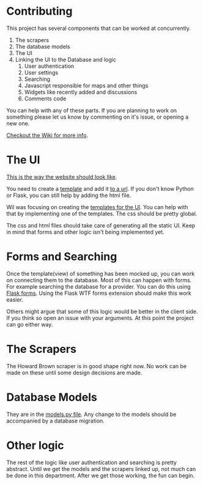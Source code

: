 Contributing
===

This project has several components that can be worked at concurrently.

1. The scrapers
2. The database models
3. The UI
4. Linking the UI to the Database and logic
	1. User authentication
	2. User settings
	3. Searching
	4. Javascript responsible for maps and other things
	5. Widgets like recently added and discussions
	6. Comments code

You can help with any of these parts. If you are planning to work on something please let us know by commenting on
it's issue, or opening a new one.

[Checkout the Wiki for more info](https://github.com/radremedy/radremedy/wiki).

The UI
===

[This is the way the website should look like](https://github.com/radremedy/radremedy/tree/master/remedy/static/mockups).

You need to create a [template](https://github.com/radremedy/radremedy/tree/master/remedy/templates) and add it
[to a url](https://github.com/radremedy/radremedy/tree/master/remedy/templates).
If you don't know Python or Flask, you can still help by adding the html file.

Wil was focusing on creating the [templates for the UI](https://github.com/radremedy/radremedy/issues/4).
You can help with that by implementing one of the templates.
The css should be pretty global.

The css and html files should take care of generating all the static UI. Keep in mind that forms and other logic
isn't being implemented yet.

Forms and Searching
===

Once the template(view) of something has been mocked up, you can work on connecting them to the database. Most of this
can happen with forms. For example searching the database for a provider. You can do this using
[Flask forms](http://flask.pocoo.org/docs/patterns/wtforms/). Using the Flask WTF forms extension should make this work
easier.

Others might argue that some of this logic would be better in the client side. If you think so open an issue with your
arguments. At this point the project can go either way.

The Scrapers
===

The Howard Brown scraper is in good shape right now. No work can be made on these until some design decisions are
made.

Database Models
===

They are in the [models.py file](https://github.com/radremedy/radremedy/blob/master/remedy/rad/models.py).
Any change to the models should be accompanied by a database migration.

Other logic
===

The rest of the logic like user authentication and searching is pretty abstract.
Until we get the models and the scrapers linked up, not much can be done in this department.
After we get those working, the fun can begin.

